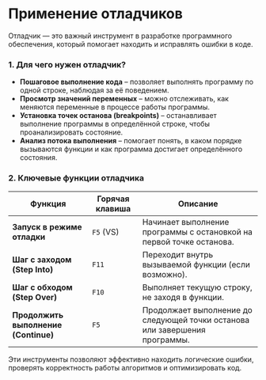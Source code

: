 # Применение отладчиков

Отладчик — это важный инструмент в разработке программного обеспечения, который помогает находить и исправлять ошибки в коде.  

### **1. Для чего нужен отладчик?**  
- **Пошаговое выполнение кода** – позволяет выполнять программу по одной строке, наблюдая за её поведением.  
- **Просмотр значений переменных** – можно отслеживать, как меняются переменные в процессе работы программы.  
- **Установка точек останова (breakpoints)** – останавливает выполнение программы в определённой строке, чтобы проанализировать состояние.  
- **Анализ потока выполнения** – помогает понять, в каком порядке вызываются функции и как программа достигает определённого состояния.  

### **2. Ключевые функции отладчика**  
| Функция                | Горячая клавиша | Описание |  
|------------------------|----------------|----------|  
| **Запуск в режиме отладки** | `F5` (VS) | Начинает выполнение программы с остановкой на первой точке останова. |  
| **Шаг с заходом (Step Into)** | `F11` | Переходит внутрь вызываемой функции (если возможно). |  
| **Шаг с обходом (Step Over)** | `F10` | Выполняет текущую строку, не заходя в функции. |  
| **Продолжить выполнение (Continue)** | `F5` | Продолжает выполнение до следующей точки останова или завершения программы. |  

Эти инструменты позволяют эффективно находить логические ошибки, проверять корректность работы алгоритмов и оптимизировать код.
